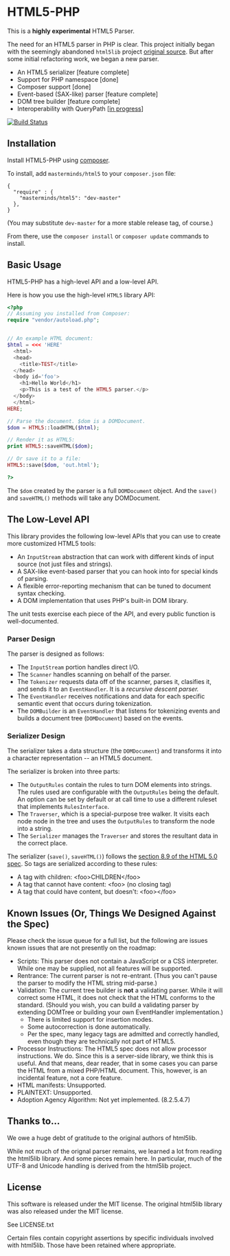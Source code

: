 # HTML5-PHP

This is a **highly experimental** HTML5 Parser.

The need for an HTML5 parser in PHP is clear. This project initially
began with the seemingly abandoned `html5lib` project [original source](https://code.google.com/p/html5lib/source/checkout).
But after some initial refactoring work, we began a new parser.

- An HTML5 serializer [feature complete]
- Support for PHP namespace [done]
- Composer support [done]
- Event-based (SAX-like) parser [feature complete]
- DOM tree builder [feature complete]
- Interoperability with QueryPath [[in progress](https://github.com/technosophos/querypath/issues/114)]

[![Build Status](https://travis-ci.org/Masterminds/html5-php.png?branch=master)](https://travis-ci.org/Masterminds/html5-php)

## Installation

Install HTML5-PHP using [composer](http://getcomposer.org/).

To install, add `masterminds/html5` to your `composer.json` file:

```
{
  "require" : {
    "masterminds/html5": "dev-master"
  },
}
```

(You may substitute `dev-master` for a more stable release tag, of
course.)

From there, use the `composer install` or `composer update` commands to
install.

## Basic Usage

HTML5-PHP has a high-level API and a low-level API. 

Here is how you use the high-level `HTML5` library API:

```php
<?php
// Assuming you installed from Composer:
require "vendor/autoload.php";


// An example HTML document:
$html = <<< 'HERE'
  <html>
  <head>
    <title>TEST</title>
  </head>
  <body id='foo'>
    <h1>Hello World</h1>
    <p>This is a test of the HTML5 parser.</p>
  </body>
  </html>
HERE;

// Parse the document. $dom is a DOMDocument.
$dom = HTML5::loadHTML($html);

// Render it as HTML5:
print HTML5::saveHTML($dom);

// Or save it to a file:
HTML5::save($dom, 'out.html');

?>
```

The `$dom` created by the parser is a full `DOMDocument` object. And the
`save()` and `saveHTML()` methods will take any DOMDocument.


## The Low-Level API

This library provides the following low-level APIs that you can use to
create more customized HTML5 tools:

- An `InputStream` abstraction that can work with different kinds of
input source (not just files and strings).
- A SAX-like event-based parser that you can hook into for special kinds
of parsing.
- A flexible error-reporting mechanism that can be tuned to document
syntax checking.
- A DOM implementation that uses PHP's built-in DOM library.

The unit tests exercise each piece of the API, and every public function
is well-documented.

### Parser Design

The parser is designed as follows:

- The `InputStream` portion handles direct I/O.
- The `Scanner` handles scanning on behalf of the parser.
- The `Tokenizer` requests data off of the scanner, parses it, clasifies
it, and sends it to an `EventHandler`. It is a *recursive descent parser.*
- The `EventHandler` receives notifications and data for each specific
semantic event that occurs during tokenization.
- The `DOMBuilder` is an `EventHandler` that listens for tokenizing
events and builds a document tree (`DOMDocument`) based on the events.

### Serializer Design

The serializer takes a data structure (the `DOMDocument`) and transforms
it into a character representation -- an HTML5 document.

The serializer is broken into three parts:

- The `OutputRules` contain the rules to turn DOM elements into strings. The
rules used are configurable with the `OutputRules` being the default. An option
can be set by default or at call time to use a different ruleset that implements
`RulesInterface`.
- The `Traverser`, which is a special-purpose tree walker. It visits
each node node in the tree and uses the `OutputRules` to transform the node
into a string.
- The `Serializer` manages the `Traverser` and stores the resultant data
in the correct place.

The serializer (`save()`, `saveHTML()`) follows the 
[section 8.9 of the HTML 5.0 spec](http://www.w3.org/TR/2012/CR-html5-20121217/syntax.html#serializing-html-fragments).
So tags are serialized according to these rules:

- A tag with children: &lt;foo&gt;CHILDREN&lt;/foo&gt;
- A tag that cannot have content: &lt;foo&gt; (no closing tag)
- A tag that could have content, but doesn't: &lt;foo&gt;&lt;/foo&gt;

## Known Issues (Or, Things We Designed Against the Spec)

Please check the issue queue for a full list, but the following are
issues known issues that are not presently on the roadmap:

- Scripts: This parser does not contain a JavaScript or a CSS
  interpreter. While one may be supplied, not all features will be
  supported.
- Rentrance: The current parser is not re-entrant. (Thus you can't pause
  the parser to modify the HTML string mid-parse.)
- Validation: The current tree builder is **not** a validating parser.
  While it will correct some HTML, it does not check that the HTML
  conforms to the standard. (Should you wish, you can build a validating
  parser by extending DOMTree or building your own EventHandler
  implementation.)
  * There is limited support for insertion modes.
  * Some autocorrection is done automatically.
  * Per the spec, many legacy tags are admitted and correctly handled,
    even though they are technically not part of HTML5.
- Processor Instructions: The HTML5 spec does not allow processor
  instructions. We do. Since this is a server-side library, we think
  this is useful. And that means, dear reader, that in some cases you
  can parse the HTML from a mixed PHP/HTML document. This, however, 
  is an incidental feature, not a core feature.
- HTML manifests: Unsupported.
- PLAINTEXT: Unsupported.
- Adoption Agency Algorithm: Not yet implemented. (8.2.5.4.7)

## Thanks to...

We owe a huge debt of gratitude to the original authors of html5lib.

While not much of the orignal parser remains, we learned a lot from
reading the html5lib library. And some pieces remain here. In
particular, much of the UTF-8 and Unicode handling is derived from the
html5lib project.

## License

This software is released under the MIT license. The original html5lib
library was also released under the MIT license.

See LICENSE.txt

Certain files contain copyright assertions by specific individuals
involved with html5lib. Those have been retained where appropriate.
